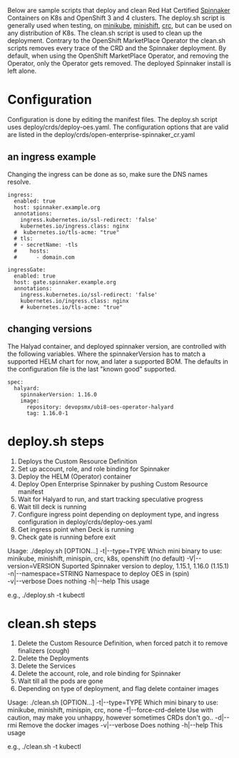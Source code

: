 
Below are sample scripts that deploy and clean Red Hat Certified [Spinnaker](https://www.spinnaker.io/) Containers on K8s and OpenShift 3 and 4 clusters. The deploy.sh script is generally used when testing, on [minikube](https://kubernetes.io/docs/tasks/tools/install-minikube/), [minishift](https://www.okd.io/minishift/), [crc](https://code-ready.github.io/crc/), but can be used on any distribution of K8s. The clean.sh script is used to clean up the deployment. Contrary to the OpenShift MarketPlace Operator the clean.sh scripts removes every trace of the CRD and the Spinnaker deployment. By default, when using the OpenShift MarketPlace Operator, and removing the Operator, only the Operator gets removed. The deployed Spinnaker install is left alone.

# Configuration
Configuration is done by editing the manifest files. The deploy.sh script uses deploy/crds/deploy-oes.yaml. The configuration options that are valid are listed in the deploy/crds/open-enterprise-spinnaker_cr.yaml

## an ingress example
Changing the ingress can be done as so, make sure the DNS names resolve.
```
ingress:
  enabled: true
  host: spinnaker.example.org
  annotations:
    ingress.kubernetes.io/ssl-redirect: 'false'
    kubernetes.io/ingress.class: nginx
  #  kubernetes.io/tls-acme: "true"
  # tls:
  # - secretName: -tls
  #    hosts:
  #      - domain.com

ingressGate:
  enabled: true
  host: gate.spinnaker.example.org
  annotations:
    ingress.kubernetes.io/ssl-redirect: 'false'
    kubernetes.io/ingress.class: nginx
    # kubernetes.io/tls-acme: "true"
```
## changing versions
The Halyad container, and deployed spinnaker version, are controlled with the following variables. Where the spinnakerVersion has to match a supported HELM chart for now, and later a supported BOM. The defaults in the configuration file is the last "known good" supported.
```
spec:
  halyard:
    spinnakerVersion: 1.16.0
    image:
      repository: devopsmx/ubi8-oes-operator-halyard
      tag: 1.16.0-1
```
# deploy.sh steps
1. Deploys the Custom Resource Definition
2. Set up account, role, and role binding for Spinnaker
3. Deploy the HELM (Operator) container
4. Deploy Open Enterprise Spinnaker by pushing Custom Resource manifest
5. Wait for Halyard to run, and start tracking speculative progress
6. Wait till deck is running
7. Configure ingress point depending on deployment type, and ingress configuration in deploy/crds/deploy-oes.yaml
8. Get ingress point when Deck is running
9. Check gate is running before exit

Usage: ./deploy.sh [OPTION...]
  -t|--type=TYPE            Which mini binary to use: minikube, minishift, minispin, crc, k8s, openshift (no default)
  -V|--version=VERSION      Suported Spinnaker version to deploy, 1.15.1, 1.16.0 (1.15.1)
  -n|--namespace=STRING     Namespace to deploy OES in (spin)   
  -v|--verbose              Does nothing
  -h|--help                 This usage

e.g., ./deploy.sh -t kubectl

# clean.sh steps
1. Delete the Custom Resource Definition, when forced patch it to remove finalizers (cough)
2. Delete the Deployments
3. Delete the Services
4. Delete the account, role, and role binding for Spinnaker
5. Wait till all the pods are gone
6. Depending on type of deployment, and flag delete container images

Usage: ./clean.sh [OPTION...]
  -t|--type=TYPE            Which mini binary to use: minikube, minishift, minispin, crc, none
  -f|--force-crd-delete     Use with caution, may make you unhappy, however sometimes CRDs don't go..
  -d|--rmi                  Remove the docker images
  -v|--verbose              Does nothing
  -h|--help                 This usage

e.g., ./clean.sh -t kubectl
